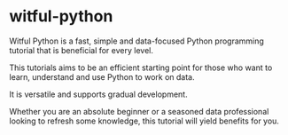 # witful-python
Witful Python is a fast, simple and data-focused Python programming tutorial that is beneficial for every level.

This tutorials aims to be an efficient starting point for those who want to learn, understand and use Python to work on data. 

It is versatile and supports gradual development. 

Whether you are an absolute beginner or a seasoned data professional looking to refresh some knowledge, this tutorial will yield benefits for you.
